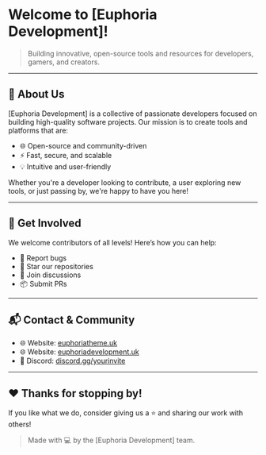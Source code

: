 # Welcome to [Euphoria Development]!

> Building innovative, open-source tools and resources for developers, gamers, and creators.

---

## 🚀 About Us

[Euphoria Development] is a collective of passionate developers focused on building high-quality software projects. Our mission is to create tools and platforms that are:
- 🌐 Open-source and community-driven
- ⚡ Fast, secure, and scalable
- 💡 Intuitive and user-friendly

Whether you're a developer looking to contribute, a user exploring new tools, or just passing by, we're happy to have you here!

---

## 🤝 Get Involved

We welcome contributors of all levels! Here’s how you can help:
- 🐛 Report bugs
- 🌟 Star our repositories
- 💬 Join discussions
- 📦 Submit PRs

---

## 📬 Contact & Community

- 🌐 Website: [euphoriatheme.uk](https://euphoriatheme.uk)
- 🌐 Website: [euphoriadevelopment.uk](https://euphoriadevelopment.uk)
- 💬 Discord: [discord.gg/yourinvite](https://discord.euphoriadevelopment.uk)

---

## ❤️ Thanks for stopping by!

If you like what we do, consider giving us a ⭐ and sharing our work with others!

> Made with 💻 by the [Euphoria Development] team.

